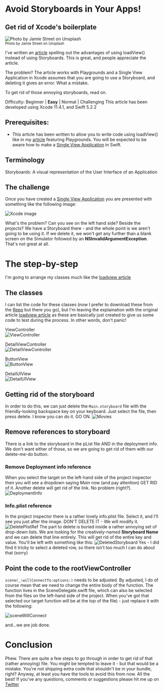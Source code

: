 # Avoid Storyboards in Your Apps!
## Get rid of Xcode's boilerplate

![Photo by Jamie Street on Unsplash](images/jamiestreetunsplash.jpg)<br/>
<sub>Photo by Jamie Street on Unsplash<sub>

I've written an  [article](https://medium.com/@stevenpcurtis.sc/write-clean-code-by-overriding-loadview-ac4f172163d0) spelling out the advantages of using loadView() instead of using Storyboards. This is great, and people appreciate the article. 

The problem? The article works with Playgrounds and a Single View Application in Xcode assumes that you are going to use a Storyboard, and deleting it gives an error. What a mistake.

To get rid of those annoying storyboards, read on.

Difficulty: Beginner | **Easy** | Normal | Challenging
This article has been developed using Xcode 11.4.1, and Swift 5.2.2

## Prerequisites: 
* This article has been written to allow you to write code using loadView() like in my [article](https://medium.com/@stevenpcurtis.sc/write-clean-code-by-overriding-loadview-ac4f172163d0) featuring Playgrounds. You will be expected to be aware how to make a [Single View Application](https://medium.com/swlh/your-first-ios-application-using-xcode-9983cf6efb71) in Swift.

## Terminology
Storyboards: A visual representation of the User Interface of an Application

## The challenge
Once you have created a [Single View Application](https://medium.com/swlh/your-first-ios-application-using-xcode-9983cf6efb71) you are presented with something like the following image:

![Xcode image](images/XcodeSingleView.png)

What's the problem? Can you see on the left hand side? Beside the *projects*? We have a Storyboard there - and the whole point is we aren't going to be using it. If we delete it, we won't get any further than a blank screen on the Simulator followed by an **NSInvalidArgumentException**. That's not great at all.

# The step-by-step

I'm going to arrange my classes much like the [loadview article](https://medium.com/@stevenpcurtis.sc/write-clean-code-by-overriding-loadview-ac4f172163d0)


## The classes
I can list the code for these classes (now I prefer to download these from the [Repo](https://github.com/stevencurtis/AvoidStoryboardsBlog) but there you go), but I'm leaving the explaination with the original article [loadview article](https://medium.com/@stevenpcurtis.sc/write-clean-code-by-overriding-loadview-ac4f172163d0) as these are basically just created to give us some code to test during the process. In other words, don't panic!

ViewController<br />
![ViewController](images/ViewController.png)

DetailViewController<br />
![DetailViewController](images/DetailViewController.png)

ButtonView<br />
![ButtonView](images/ButtonView.png)

DetailUIView<br />
![DetailUIView](images/DetailUIView.png)


## Getting rid of the storyboard
In order to do this, we can just delete the `Main.storyboard` file with the friendly-looking backspace key on your keyboard. Just select the file, then press delete. I know you can do it. GO ON.
![Movies](Movies/DeleteStoryboard.gif)

## Remove references to storyboard
There is a link to the storyboard in the pList file AND in the deployment info. We don't want either of those, so we are going to get rid of them with our delete-me-do button.

### Remove Deployment info reference
When you select the target on the left-hand side of the project inspector then you will see a dropdown saying *Main* now (and pay attention) GET RID of it. Another delete will get rid of the link. No problem (right?).
![DeploymentInfo](images/DeploymentInfo.png)

### Info.plist reference
In the project inspector there is a rather lovely info.plist file. Select it, and I'll see you just after the image. DON'T DELETE IT - We will modify it.
![DeletePlistRef](images/DeletePlistRef.png)
The part to delete is buried inside a rather annoying set of drop-down lists. We are looking for the creatively-named **Storyboard Name** and we can delete that line entirely. This will get rid of the entire key and value.
You'll be left with something like this:
![DeletedStoryboard](images/DeletedStoryboard.png)
Yes - I did find it tricky to select a deleted row, so there isn't too much I can do about that (sorry)

## Point the code to the rootViewController
`scene(_:willConnectTo:options:)` needs to be adjusted. By adjusted, I do of course mean that we need to change the entire body of the function.
The function lives in the SceneDelegate.swift file, which can also be selected from the files on the left-hand side of the project. 
When you've got that selected our target function will be at the top of the file) - just replace it with the following:

![sceneWillConnect](images/sceneWillConnect.png)

and...we are job done.

# Conclusion

Phew. There are quite a few steps to go through in order to get rid of that (rather annoying) file. You might be tempted to leave it - but that would be a mistake. You're not shipping extra code that shouldn't be in your bundle, right? 
Anyway, at least you have the tools to avoid this from now. All the best!
If you've any questions, comments or suggestions please hit me up on [Twitter](https://twitter.com/stevenpcurtis) 
